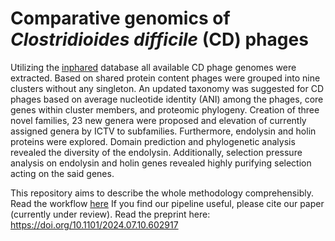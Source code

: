 # Comparative genomics of _Clostridioides difficile_ (CD) phages

Utilizing the [inphared](https://github.com/RyanCook94/inphared) database all available CD phage genomes were extracted. Based on shared protein content phages were grouped into nine clusters without any singleton. An updated taxonomy was suggested for CD phages based on average nucleotide identity (ANI) among the phages, core genes within cluster members, and proteomic phylogeny. Creation of three novel families, 23 new genera were proposed and elevation of currently assigned genera by ICTV to subfamilies. Furthermore, endolysin and holin proteins were explored. Domain prediction and phylogenetic analysis revealed the diversity of the endolysin. Additionally, selection pressure analysis on endolysin and holin genes revealed highly purifying selection acting on the said genes.

This repository aims to describe the whole methodology comprehensibly. Read the workflow [here](./comparative_genomics_pipeline.md)
If you find our pipeline useful, please cite our paper (currently under review).
Read the preprint here: https://doi.org/10.1101/2024.07.10.602917 
